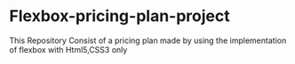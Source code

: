 # Flexbox-pricing-plan-project
This Repository Consist of a pricing plan  made by using the implementation of flexbox with Html5,CSS3 only

